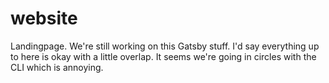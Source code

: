 # website
Landingpage. 
We're still working on this Gatsby stuff. I'd say everything up to here is okay with a little overlap. It seems we're going in circles with the CLI which is annoying. 
